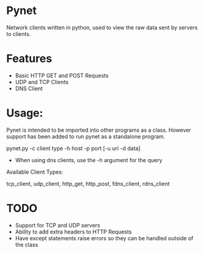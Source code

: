 # Pynet
Network clients written in python, used to view the raw data sent by servers to clients.

# Features

* Basic HTTP GET and POST Requests
* UDP and TCP Clients
* DNS Client

# Usage:
Pynet is intended to be imported into other programs as a class. However support has been added to run pynet as a standalone program.

pynet.py -c client type -h host -p port [-u uri -d data]
* When using dns clients, use the -h argument for the query

Available Client Types:

tcp_client, udp_client, http_get, http_post, fdns_client, rdns_client

# TODO

* Support for TCP and UDP servers
* Ability to add extra headers to HTTP Requests
* Have except statements raise errors so they can be handled outside of the class

